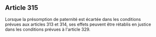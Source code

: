 Article 315
----
Lorsque la présomption de paternité est écartée dans les conditions prévues aux
articles 313 et 314, ses effets peuvent être rétablis en justice dans les
conditions prévues à l'article 329.
